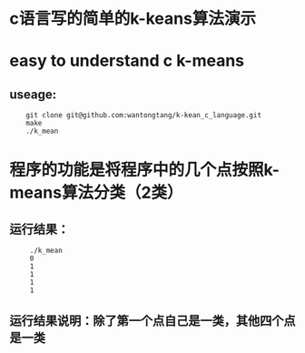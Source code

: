 # c语言写的简单的k-keans算法演示
# easy to understand c k-means
## useage:
        git clone git@github.com:wantongtang/k-kean_c_language.git
        make
        ./k_mean 
# 程序的功能是将程序中的几个点按照k-means算法分类（2类）
## 运行结果：
         ./k_mean 
         0
         1
         1
         1
         1

## 运行结果说明：除了第一个点自己是一类，其他四个点是一类
